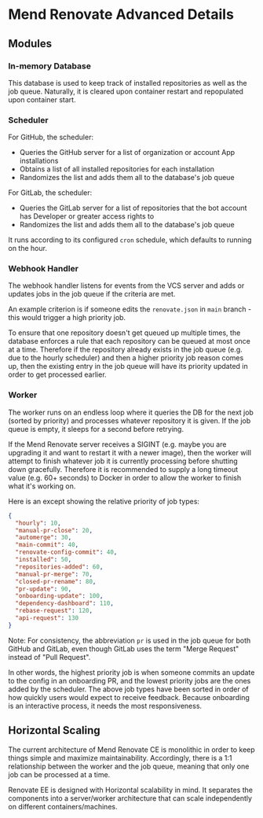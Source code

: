 # Mend Renovate Advanced Details

## Modules

### In-memory Database

This database is used to keep track of installed repositories as well as the job queue.
Naturally, it is cleared upon container restart and repopulated upon container start.

### Scheduler

For GitHub, the scheduler:

- Queries the GitHub server for a list of organization or account App installations
- Obtains a list of all installed repositories for each installation
- Randomizes the list and adds them all to the database's job queue

For GitLab, the scheduler:

- Queries the GitLab server for a list of repositories that the bot account has Developer or greater access rights to
- Randomizes the list and adds them all to the database's job queue

It runs according to its configured `cron` schedule, which defaults to running on the hour.

### Webhook Handler

The webhook handler listens for events from the VCS server and adds or updates jobs in the job queue if the criteria are met.

An example criterion is if someone edits the `renovate.json` in `main` branch - this would trigger a high priority job.

To ensure that one repository doesn't get queued up multiple times, the database enforces a rule that each repository can be queued at most once at a time.
Therefore if the repository already exists in the job queue (e.g. due to the hourly scheduler) and then a higher priority job reason comes up, then the existing entry in the job queue will have its priority updated in order to get processed earlier.

### Worker

The worker runs on an endless loop where it queries the DB for the next job (sorted by priority) and processes whatever repository it is given.
If the job queue is empty, it sleeps for a second before retrying.

If the Mend Renovate server receives a SIGINT (e.g. maybe you are upgrading it and want to restart it with a newer image), then the worker will attempt to finish whatever job it is currently processing before shutting down gracefully.
Therefore it is recommended to supply a long timeout value (e.g. 60+ seconds) to Docker in order to allow the worker to finish what it's working on.

Here is an except showing the relative priority of job types:

```json
{
  "hourly": 10,
  "manual-pr-close": 20,
  "automerge": 30,
  "main-commit": 40,
  "renovate-config-commit": 40,
  "installed": 50,
  "repositories-added": 60,
  "manual-pr-merge": 70,
  "closed-pr-rename": 80,
  "pr-update": 90,
  "onboarding-update": 100,
  "dependency-dashboard": 110,
  "rebase-request": 120,
  "api-request": 130
}
```

Note: For consistency, the abbreviation `pr` is used in the job queue for both GitHub and GitLab, even though GitLab uses the term "Merge Request" instead of "Pull Request".

In other words, the highest priority job is when someone commits an update to the config in an onboarding PR, and the lowest priority jobs are the ones added by the scheduler.
The above job types have been sorted in order of how quickly users would expect to receive feedback.
Because onboarding is an interactive process, it needs the most responsiveness.

## Horizontal Scaling

The current architecture of Mend Renovate CE is monolithic in order to keep things simple and maximize maintainability.
Accordingly, there is a 1:1 relationship between the worker and the job queue, meaning that only one job can be processed at a time.

Renovate EE is designed with Horizontal scalability in mind. It separates the components into a server/worker architecture that can scale independently on different containers/machines.
